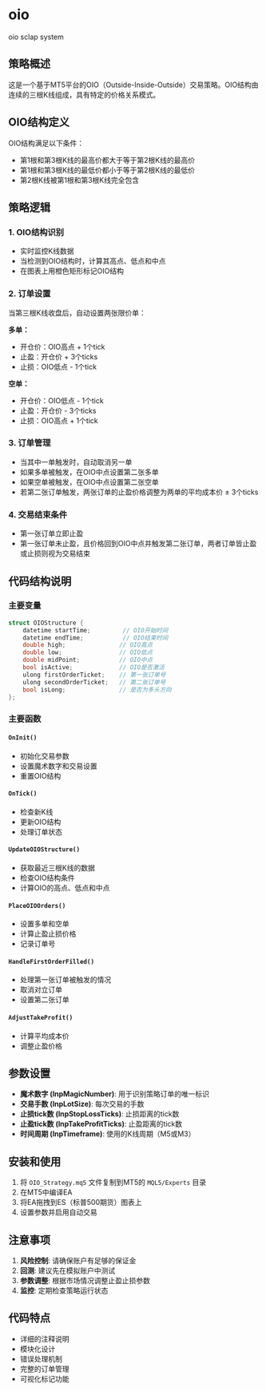 # oio
oio sclap system

## 策略概述

这是一个基于MT5平台的OIO（Outside-Inside-Outside）交易策略。OIO结构由连续的三根K线组成，具有特定的价格关系模式。

## OIO结构定义

OIO结构满足以下条件：
- 第1根和第3根K线的最高价都大于等于第2根K线的最高价
- 第1根和第3根K线的最低价都小于等于第2根K线的最低价
- 第2根K线被第1根和第3根K线完全包含

## 策略逻辑

### 1. OIO结构识别
- 实时监控K线数据
- 当检测到OIO结构时，计算其高点、低点和中点
- 在图表上用橙色矩形标记OIO结构

### 2. 订单设置
当第三根K线收盘后，自动设置两张限价单：

**多单：**
- 开仓价：OIO高点 + 1个tick
- 止盈：开仓价 + 3个ticks
- 止损：OIO低点 - 1个tick

**空单：**
- 开仓价：OIO低点 - 1个tick
- 止盈：开仓价 - 3个ticks
- 止损：OIO高点 + 1个tick

### 3. 订单管理
- 当其中一单触发时，自动取消另一单
- 如果多单被触发，在OIO中点设置第二张多单
- 如果空单被触发，在OIO中点设置第二张空单
- 若第二张订单触发，两张订单的止盈价格调整为两单的平均成本价 ± 3个ticks

### 4. 交易结束条件
- 第一张订单立即止盈
- 第一张订单未止盈，且价格回到OIO中点并触发第二张订单，两者订单皆止盈或止损则视为交易结束

## 代码结构说明

### 主要变量
```cpp
struct OIOStructure {
    datetime startTime;         // OIO开始时间
    datetime endTime;           // OIO结束时间
    double high;               // OIO高点
    double low;                // OIO低点
    double midPoint;           // OIO中点
    bool isActive;             // OIO是否激活
    ulong firstOrderTicket;    // 第一张订单号
    ulong secondOrderTicket;   // 第二张订单号
    bool isLong;               // 是否为多头方向
};
```

### 主要函数

#### `OnInit()`
- 初始化交易参数
- 设置魔术数字和交易设置
- 重置OIO结构

#### `OnTick()`
- 检查新K线
- 更新OIO结构
- 处理订单状态

#### `UpdateOIOStructure()`
- 获取最近三根K线的数据
- 检查OIO结构条件
- 计算OIO的高点、低点和中点

#### `PlaceOIOOrders()`
- 设置多单和空单
- 计算止盈止损价格
- 记录订单号

#### `HandleFirstOrderFilled()`
- 处理第一张订单被触发的情况
- 取消对立订单
- 设置第二张订单

#### `AdjustTakeProfit()`
- 计算平均成本价
- 调整止盈价格

## 参数设置

- **魔术数字 (InpMagicNumber)**: 用于识别策略订单的唯一标识
- **交易手数 (InpLotSize)**: 每次交易的手数
- **止损tick数 (InpStopLossTicks)**: 止损距离的tick数
- **止盈tick数 (InpTakeProfitTicks)**: 止盈距离的tick数
- **时间周期 (InpTimeframe)**: 使用的K线周期（M5或M3）

## 安装和使用

1. 将 `OIO_Strategy.mq5` 文件复制到MT5的 `MQL5/Experts` 目录
2. 在MT5中编译EA
3. 将EA拖拽到ES（标普500期货）图表上
4. 设置参数并启用自动交易

## 注意事项

1. **风险控制**: 请确保账户有足够的保证金
2. **回测**: 建议先在模拟账户中测试
3. **参数调整**: 根据市场情况调整止盈止损参数
4. **监控**: 定期检查策略运行状态

## 代码特点

- 详细的注释说明
- 模块化设计
- 错误处理机制
- 完整的订单管理
- 可视化标记功能

